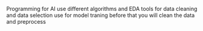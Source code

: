 Programming for AI
use different algorithms and EDA tools for data cleaning and data selection
use for model traning before that you will clean the data and preprocess
